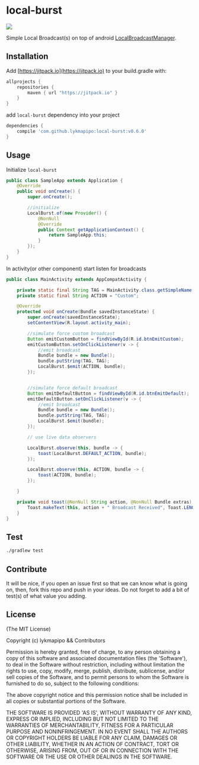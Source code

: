 local-burst
=======================

[![](https://jitpack.io/v/lykmapipo/local-burst.svg)](https://jitpack.io/#lykmapipo/local-burst)


Simple Local Broadcast(s) on top of android [LocalBroadcastManager](https://developer.android.com/reference/android/support/v4/content/LocalBroadcastManager.html).

## Installation
Add [https://jitpack.io](https://jitpack.io) to your build.gradle with:
```gradle
allprojects {
    repositories {
        maven { url "https://jitpack.io" }
    }
}
```
add `local-burst` dependency into your project

```gradle
dependencies {
    compile 'com.github.lykmapipo:local-burst:v0.6.0'
}
```

## Usage

Initialize `local-burst`

```java
public class SampleApp extends Application {
    @Override
    public void onCreate() {
        super.onCreate();

        //initialize
        LocalBurst.of(new Provider() {
            @NonNull
            @Override
            public Context getApplicationContext() {
                return SampleApp.this;
            }
        });
    }
}
```

In activity(or other component) start listen for broadcasts

```java
public class MainActivity extends AppCompatActivity {

    private static final String TAG = MainActivity.class.getSimpleName();
    private static final String ACTION = "Custom";

    @Override
    protected void onCreate(Bundle savedInstanceState) {
        super.onCreate(savedInstanceState);
        setContentView(R.layout.activity_main);

        //simulate force custom broadcast
        Button emitCustomButton = findViewById(R.id.btnEmitCustom);
        emitCustomButton.setOnClickListener(v -> {
            //emit broadcast
            Bundle bundle = new Bundle();
            bundle.putString(TAG, TAG);
            LocalBurst.$emit(ACTION, bundle);
        });


        //simulate force default broadcast
        Button emitDefaultButton = findViewById(R.id.btnEmitDefault);
        emitDefaultButton.setOnClickListener(v -> {
            //emit broadcast
            Bundle bundle = new Bundle();
            bundle.putString(TAG, TAG);
            LocalBurst.$emit(bundle);
        });

        // use live data observers

        LocalBurst.observe(this, bundle -> {
            toast(LocalBurst.DEFAULT_ACTION, bundle);
        });

        LocalBurst.observe(this, ACTION, bundle -> {
            toast(ACTION, bundle);
        });

    }

    private void toast(@NonNull String action, @NonNull Bundle extras) {
        Toast.makeText(this, action + " Broadcast Received", Toast.LENGTH_LONG).show();
    }
}
```


## Test
```sh
./gradlew test
```

## Contribute
It will be nice, if you open an issue first so that we can know what is going on, then, fork this repo and push in your ideas.
Do not forget to add a bit of test(s) of what value you adding.

## License

(The MIT License)

Copyright (c) lykmapipo && Contributors

Permission is hereby granted, free of charge, to any person obtaining
a copy of this software and associated documentation files (the
'Software'), to deal in the Software without restriction, including
without limitation the rights to use, copy, modify, merge, publish,
distribute, sublicense, and/or sell copies of the Software, and to
permit persons to whom the Software is furnished to do so, subject to
the following conditions:

The above copyright notice and this permission notice shall be
included in all copies or substantial portions of the Software.

THE SOFTWARE IS PROVIDED 'AS IS', WITHOUT WARRANTY OF ANY KIND,
EXPRESS OR IMPLIED, INCLUDING BUT NOT LIMITED TO THE WARRANTIES OF
MERCHANTABILITY, FITNESS FOR A PARTICULAR PURPOSE AND NONINFRINGEMENT.
IN NO EVENT SHALL THE AUTHORS OR COPYRIGHT HOLDERS BE LIABLE FOR ANY
CLAIM, DAMAGES OR OTHER LIABILITY, WHETHER IN AN ACTION OF CONTRACT,
TORT OR OTHERWISE, ARISING FROM, OUT OF OR IN CONNECTION WITH THE
SOFTWARE OR THE USE OR OTHER DEALINGS IN THE SOFTWARE.
